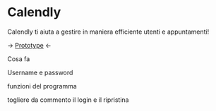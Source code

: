 # Calendly

Calendly ti aiuta a gestire in maniera efficiente utenti e appuntamenti!

-> [Prototype](https://www.figma.com/file/hxejHJMfXeGXO0b9sOTse9/UID---Calendly?type=design&node-id=0%3A1&t=wlUBAmXDjeJvOWdc-1) <-

Cosa fa

Username e password

funzioni del programma

togliere da commento il login e il ripristina
